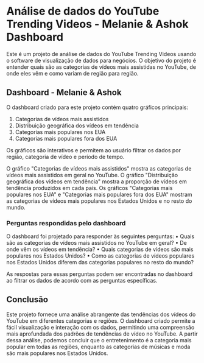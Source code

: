 # Análise de dados do YouTube Trending Videos - Melanie & Ashok Dashboard

Este é um projeto de análise de dados do YouTube Trending Videos usando o software de visualização de dados para negócios. O objetivo do projeto é entender quais são as categorias de vídeos mais assistidas no YouTube, de onde eles vêm e como variam de região para região.

## Dashboard - Melanie & Ashok

O dashboard criado para este projeto contém quatro gráficos principais:

1.	Categorias de vídeos mais assistidos
2.	Distribuição geográfica dos vídeos em tendência
3.	Categorias mais populares nos EUA
4.	Categorias mais populares fora dos EUA

Os gráficos são interativos e permitem ao usuário filtrar os dados por região, categoria de vídeo e período de tempo.

O gráfico "Categorias de vídeos mais assistidos" mostra as categorias de vídeos mais assistidos em geral no YouTube. O gráfico "Distribuição geográfica dos vídeos em tendência" mostra a proporção de vídeos em tendência produzidos em cada país. Os gráficos "Categorias mais populares nos EUA" e "Categorias mais populares fora dos EUA" mostram as categorias de vídeos mais populares nos Estados Unidos e no resto do mundo.

### Perguntas respondidas pelo dashboard

O dashboard foi projetado para responder às seguintes perguntas:
•	Quais são as categorias de vídeos mais assistidos no YouTube em geral?
•	De onde vêm os vídeos em tendência?
•	Quais categorias de vídeos são mais populares nos Estados Unidos?
•	Como as categorias de vídeos populares nos Estados Unidos diferem das categorias populares no resto do mundo?

As respostas para essas perguntas podem ser encontradas no dashboard ao filtrar os dados de acordo com as perguntas específicas.

## Conclusão
Este projeto fornece uma análise abrangente das tendências dos vídeos do YouTube em diferentes categorias e regiões. O dashboard criado permite a fácil visualização e interação com os dados, permitindo uma compreensão mais aprofundada dos padrões de tendências de vídeo no YouTube. A partir dessa análise, podemos concluir que o entretenimento é a categoria mais popular em todas as regiões, enquanto as categorias de músicas e moda são mais populares nos Estados Unidos.
